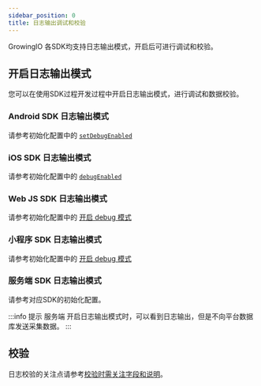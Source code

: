 ```yaml
---
sidebar_position: 0
title: 日志输出调试和校验
---
```


GrowingIO 各SDK均支持日志输出模式，开启后可进行调试和校验。

## 开启日志输出模式
您可以在使用SDK过程开发过程中开启日志输出模式，进行调试和数据校验。
### Android SDK 日志输出模式
请参考初始化配置中的 [`setDebugEnabled`](/docs/android/base/Configuration#3-setdebugenabled)


### iOS SDK 日志输出模式
请参考初始化配置中的 [`debugEnabled`](/docs/ios/base/Configuration#2-debugenabled)

### Web JS SDK 日志输出模式
请参考初始化配置中的 [开启 debug 模式](/docs/webjs/base/configuration#开启debug模式)

### 小程序 SDK 日志输出模式
请参考初始化配置中的 [开启 debug 模式](/docs/miniprogram/3.3/initSettings#debug)

### 服务端 SDK 日志输出模式
请参考对应SDK的初始化配置。

:::info 提示
服务端 开启日志输出模式时，可以看到日志输出，但是不向平台数据库发送采集数据。
:::

## 校验
日志校验的关注点请参考[校验时需关注字段和说明](/docs/debugverify#校验时需关注字段和说明)。
